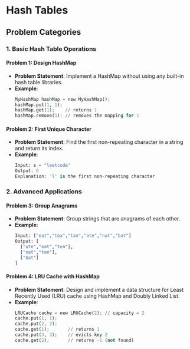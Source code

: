 # Hash Tables

## Problem Categories

### 1. Basic Hash Table Operations
#### Problem 1: Design HashMap
- **Problem Statement**: Implement a HashMap without using any built-in hash table libraries.
- **Example**:
  ```python
  MyHashMap hashMap = new MyHashMap();
  hashMap.put(1, 1);
  hashMap.get(1);    // returns 1
  hashMap.remove(1); // removes the mapping for 1
  ```

#### Problem 2: First Unique Character
- **Problem Statement**: Find the first non-repeating character in a string and return its index.
- **Example**:
  ```python
  Input: s = "leetcode"
  Output: 0
  Explanation: 'l' is the first non-repeating character
  ```

### 2. Advanced Applications
#### Problem 3: Group Anagrams
- **Problem Statement**: Group strings that are anagrams of each other.
- **Example**:
  ```python
  Input: ["eat","tea","tan","ate","nat","bat"]
  Output: [
    ["ate","eat","tea"],
    ["nat","tan"],
    ["bat"]
  ]
  ```

#### Problem 4: LRU Cache with HashMap
- **Problem Statement**: Design and implement a data structure for Least Recently Used (LRU) cache using HashMap and Doubly Linked List.
- **Example**:
  ```python
  LRUCache cache = new LRUCache(2); // capacity = 2
  cache.put(1, 1);
  cache.put(2, 2);
  cache.get(1);       // returns 1
  cache.put(3, 3);    // evicts key 2
  cache.get(2);       // returns -1 (not found)
  ```

